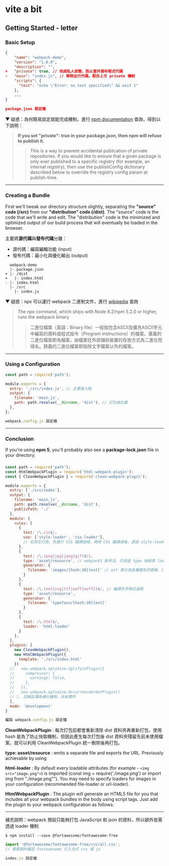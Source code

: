 # vite a bit

## Getting Started - letter

### Basic Setup

```json
{
    "name": "webpack-demo",
    "version": "1.0.0",
    "description": "",
+   "private": true, // 改成私人狀態，防止意外發布程式代碼
-   "main": "index.js", // 移除此行代碼，配合上方 private 機制
    "scripts": {
      "test": "echo \"Error: no test specified\" && exit 1"
    },
    ...
}
  
package.json 設定檔
```

▼ 疑惑：為何簡易設定就能完成機制，進行 [npm documentation](https://docs.npmjs.com/cli/v6/configuring-npm/package-json) 查詢，得到以下說明：

> **If you set "private": true in your package.json, then npm will refuse to publish it.** 
>> This is a way to prevent accidental publication of private repositories. If you would like to ensure that a given package is only ever published to a specific registry (for example, an internal registry), then use the publishConfig dictionary described below to override the registry config param at publish-time. 

---

### Creating a Bundle

First we'll tweak our directory structure slightly, separating the **"source" code (/src)** from our **"distribution" code (/dist)**. The "source" code is the code that we'll write and edit. The "distribution" code is the minimized and optimized output of our build process that will eventually be loaded in the browser. 

主要將**源代碼**與**發布代碼**分離：
- 源代碼：編寫編輯功能 (input)
- 發布代碼：最小化與優化輸出 (output)

```
  webpack-demo
  |- package.json
+ |- /dist
+   |- index.html
- |- index.html
  |- /src
    |- index.js
```

▼ 疑惑：npx 可以運行 webpack 二進制文件，進行 [wikipedia](https://zh.wikipedia.org/wiki/%E4%BA%8C%E8%BF%9B%E5%88%B6%E6%96%87%E4%BB%B6) 查詢
> The npx command, which ships with Node 8.2/npm 5.2.0 or higher, runs the webpack binary
>> 二進位檔案（英語：Binary file）一般指包含ASCII及擴充ASCII字元中編寫的資料或程式指令（Program instructions）的檔案。廣義的二進位檔案即為檔案，由檔案在外部儲存裝置的存放方式為二進位而得名。狹義的二進位檔案即指除文字檔案以外的檔案。

---

### Using a Configuration

```javascript
const path = require('path');

module.exports = {
  entry: './src/index.js', // 主要進入點
  output: {
    filename: 'main.js',
    path: path.resolve(__dirname, 'dist'), // 打包後位置
  },
};

webpack.config.js 設定檔
```
---

### Conclusion
If you're using **npm 5**, you'll probably also see a **package-lock.json** file in your directory.

### 
```javascript
const path = require('path');
const HtmlWebpackPlugin = require('html-webpack-plugin');
const { CleanWebpackPlugin } = require('clean-webpack-plugin'); 

module.exports = {
  entry: ['./src/index'],
  output: {
    filename: 'main.js',
    path: path.resolve(__dirname, 'dist'),
    publicPath: './'
  },
  module: {
    rules: [
      {
        test: /\.css$/,
        use: ['style-loader', 'css-loader'], 
        // 右至左行為，先進行 CSS 編譯過程，再把 CSS 編譯過後，透過 style-loader 放置在 HTML header 區
      },
      {
        test: /\.(png|jpg|jpeg|gif)$/i,
        type: 'asset/resource', // webpack5 新作法，可透過 type 映射其 loader 方法
        generator: {
          filename: 'images/[hash:10][ext]' // ext 表示為各種檔名的總稱，[query] 尚未了解，後續補充
        }
      },
      {
        test: /\.(eot|svg|ttf|woff|woff2)$/, // 編譯文字格式過程
        type: 'asset/resource',
        generator: {
          filename: 'typeface/[hash:10][ext]'
        }
      },
      {
        test: /\.html$/,
        loader: 'html-loader'
      }
    ],
  },
  plugins: [
    new CleanWebpackPlugin(),
    new HtmlWebpackPlugin({
      template: './src/index.html'
    })
  //   new webpack.optimize.UglifyJsPlugin({
  //     compressor: {
  //       warnings: false,
  //     },
  //   }),
  //   new webpack.optimize.OccurrenceOrderPlugin()
  // ], 註解區塊為優化機制，尚未實作
  ],
  mode: 'development'
}

編寫 webpack.config.js 設定檔
```

**CleanWebpackPlugin** : 每次打包前都會重新清除 dist 資料夾再重新打包，使用 hash 是為了防止快取機制，但因此產生每次打包後 dist 資料夾殘留先前未使用檔案，就可以利用 CleanWebpackPlugin 統一刪除後再打包。

**type: asset/resource** : emits a separate file and exports the URL. Previously achievable by using

**html-loader** : By default every loadable attributes (for example - `<img src="image.png">`) is imported (const img = require('./image.png') or import img from "./image.png""). You may need to specify loaders for images in your configuration (recommended file-loader or url-loader).

**HtmlWebpackPlugin** : The plugin will generate an HTML5 file for you that includes all your webpack bundles in the body using script tags. Just add the plugin to your webpack configuration as follows:

---

補充說明：webpack 預設只能夠打包 JavaScript 和 json 的資料，所以額外皆需透過 loader 機制

```
$ npm install --save @fortawesome/fontawesome-free
```

```javascript
import '@fortawesome/fontawesome-free/css/all.css'; 
// 需要額外確認 fontawesome 引入方式 css 或 js

index.js 設定檔
```


